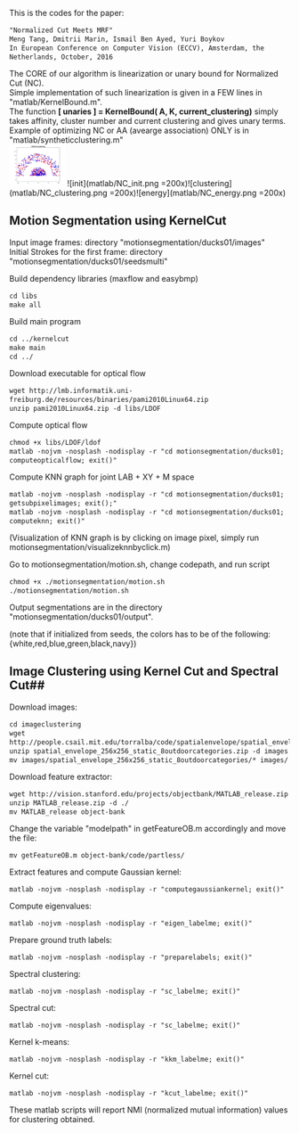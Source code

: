 This is the codes for the paper:

	"Normalized Cut Meets MRF"
	Meng Tang, Dmitrii Marin, Ismail Ben Ayed, Yuri Boykov
	In European Conference on Computer Vision (ECCV), Amsterdam, the Netherlands, October, 2016

The CORE of our algorithm is linearization or unary bound for Normalized Cut (NC).<br />
Simple implementation of such linearization is given in a FEW lines in "matlab/KernelBound.m". <br />
The function **[ unaries ] = KernelBound( A, K, current_clustering)** simply takes affinity, cluster number and current clustering and gives unary terms.<br />
Example of optimizing NC or AA (avearge association) ONLY is in "matlab/syntheticclustering.m"<br />
<img src="matlab/NC_init.png" alt="init" style="width: 100px;"/>
![init](matlab/NC_init.png =200x)![clustering](matlab/NC_clustering.png =200x)![energy](matlab/NC_energy.png =200x)

## Motion Segmentation using KernelCut ##
Input image frames: directory "motionsegmentation/ducks01/images"  
Initial Strokes for the first frame: directory "motionsegmentation/ducks01/seedsmulti"  

Build dependency libraries (maxflow and easybmp)  
```{r, engine='bash'}
cd libs
make all
```
Build main program
```{r, engine='bash'}
cd ../kernelcut
make main
cd ../
```
Download executable for optical flow
```{r, engine='bash'}
wget http://lmb.informatik.uni-freiburg.de/resources/binaries/pami2010Linux64.zip
unzip pami2010Linux64.zip -d libs/LDOF
```
Compute optical flow
```{r, engine='bash'}
chmod +x libs/LDOF/ldof
matlab -nojvm -nosplash -nodisplay -r "cd motionsegmentation/ducks01; computeopticalflow; exit()"
```
Compute KNN graph for joint LAB + XY + M space
```{r, engine='bash'}
matlab -nojvm -nosplash -nodisplay -r "cd motionsegmentation/ducks01; getsubpixelimages; exit();"
matlab -nojvm -nosplash -nodisplay -r "cd motionsegmentation/ducks01; computeknn; exit()"
```
(Visualization of KNN graph is by clicking on image pixel, simply run motionsegmentation/visualizeknnbyclick.m)

Go to motionsegmentation/motion.sh, change codepath, and run script
```{r, engine='bash'}
chmod +x ./motionsegmentation/motion.sh
./motionsegmentation/motion.sh
```
Output segmentations are in the directory "motionsegmentation/ducks01/output".

(note that if initialized from seeds, the colors has to be of the following: {white,red,blue,green,black,navy})

## Image Clustering using Kernel Cut and Spectral Cut##
Download images:  

    cd imageclustering
    wget http://people.csail.mit.edu/torralba/code/spatialenvelope/spatial_envelope_256x256_static_8outdoorcategories.zip
    unzip spatial_envelope_256x256_static_8outdoorcategories.zip -d images
    mv images/spatial_envelope_256x256_static_8outdoorcategories/* images/
    
Download feature extractor:  

    wget http://vision.stanford.edu/projects/objectbank/MATLAB_release.zip
    unzip MATLAB_release.zip -d ./
    mv MATLAB_release object-bank
Change the variable "modelpath" in getFeatureOB.m accordingly and move the file:  

    mv getFeatureOB.m object-bank/code/partless/
    
Extract features and compute Gaussian kernel:  

    matlab -nojvm -nosplash -nodisplay -r "computegaussiankernel; exit()"
Compute eigenvalues:  

    matlab -nojvm -nosplash -nodisplay -r "eigen_labelme; exit()"
Prepare ground truth labels:  

    matlab -nojvm -nosplash -nodisplay -r "preparelabels; exit()"
Spectral clustering:  

    matlab -nojvm -nosplash -nodisplay -r "sc_labelme; exit()"
Spectral cut:  

    matlab -nojvm -nosplash -nodisplay -r "sc_labelme; exit()"
Kernel k-means:  

    matlab -nojvm -nosplash -nodisplay -r "kkm_labelme; exit()"
Kernel cut:  

    matlab -nojvm -nosplash -nodisplay -r "kcut_labelme; exit()"
These matlab scripts will report NMI (normalized mutual information) values for clustering obtained.

